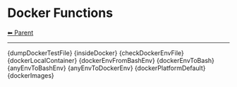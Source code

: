 # Docker Functions

<!-- TEMPLATE header 2 -->
[⬅ Parent ](../)
<hr />

{dumpDockerTestFile}
{insideDocker}
{checkDockerEnvFile}
{dockerLocalContainer}
{dockerEnvFromBashEnv}
{dockerEnvToBash}
{anyEnvToBashEnv}
{anyEnvToDockerEnv}
{dockerPlatformDefault}
{dockerImages}

